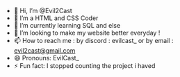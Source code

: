 - 👋 Hi, I’m @Evil2Cast
- 👀 I’m a HTML and CSS Coder
- 🌱 I’m currently learning SQL and else
- 💞️ I’m looking to make my website better everyday !
- 📫 How to reach me : by discord : evilcast_ or by email : evil2cast@gmail.com
- 😄 Pronouns: EvilCast_
- ⚡ Fun fact: I stopped counting the project i haved 

<!---
Evil2Cast/Evil2Cast is a ✨ special ✨ repository because its `README.md` (this file) appears on your GitHub profile.
You can click the Preview link to take a look at your changes.
--->
